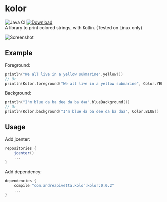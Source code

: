 # kolor
![Java CI](https://github.com/ziggy42/kolor/workflows/Java%20CI/badge.svg)
[![Download](https://api.bintray.com/packages/ziggy42/kolor/kolor/images/download.svg) ](https://bintray.com/ziggy42/kolor/kolor/_latestVersion)   
A library to print colored strings, with Kotlin.
(Tested on Linux only)

![Screenshot](screenshots/screenshot.png)

## Example
Foreground:
```kotlin
println("We all live in a yellow submarine".yellow())
// Or
println(Kolor.foreground("We all live in a yellow submarine", Color.YELLOW))
```

Background:
```kotlin
println("I'm blue da ba dee da ba daa".blueBackground())
// Or
println(Kolor.background("I'm blue da ba dee da ba daa", Color.BLUE))
```

## Usage
Add jcenter:
```groovy
repositories {
    jcenter()
    ...
}
```

Add dependency:
```groovy
dependencies {
    compile "com.andreapivetta.kolor:kolor:0.0.2"
    ...
}
```
